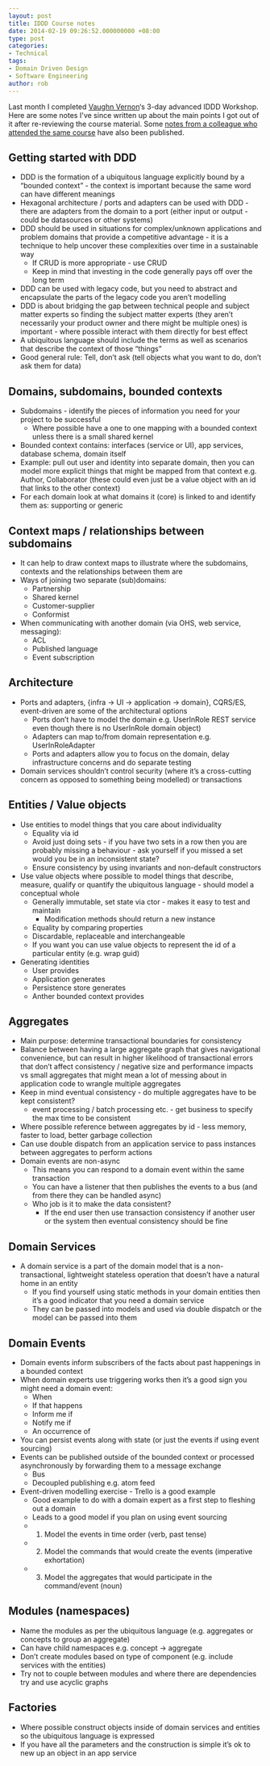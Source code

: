```yaml
---
layout: post
title: IDDD Course notes
date: 2014-02-19 09:26:52.000000000 +08:00
type: post
categories:
- Technical
tags:
- Domain Driven Design
- Software Engineering
author: rob
---
```



Last month I completed [Vaughn Vernon](https://vaughnvernon.co/)‘s 3-day advanced IDDD Workshop. Here are some notes I've since written up about the main points I got out of it after re-reviewing the course material. Some [notes from a colleague who attended the same course](http://gurustop.net/blog/2014/01/19/my-notes-from-vaughn-vernon-s-iddd-workshop-ddd-saasovation-agile-pm/) have also been published.


## Getting started with DDD

- DDD is the formation of a ubiquitous language explicitly bound by a “bounded context” - the context is important because the same word can have different meanings
- Hexagonal architecture / ports and adapters can be used with DDD - there are adapters from the domain to a port (either input or output - could be datasources or other systems)
- DDD should be used in situations for complex/unknown applications and problem domains that provide a competitive advantage - it is a technique to help uncover these complexities over time in a sustainable way
  - If CRUD is more appropriate - use CRUD
  - Keep in mind that investing in the code generally pays off over the long term
- DDD can be used with legacy code, but you need to abstract and encapsulate the parts of the legacy code you aren’t modelling
- DDD is about bridging the gap between technical people and subject matter experts so finding the subject matter experts (they aren’t necessarily your product owner and there might be multiple ones) is important - where possible interact with them directly for best effect
- A ubiquitous language should include the terms as well as scenarios that describe the context of those “things”
- Good general rule: Tell, don’t ask (tell objects what you want to do, don’t ask them for data)


## Domains, subdomains, bounded contexts

- Subdomains - identify the pieces of information you need for your project to be successful
  - Where possible have a one to one mapping with a bounded context unless there is a small shared kernel
- Bounded context contains: interfaces (service or UI), app services, database schema, domain itself
- Example: pull out user and identity into separate domain, then you can model more explicit things that might be mapped from that context e.g. Author, Collaborator (these could even just be a value object with an id that links to the other context)
- For each domain look at what domains it (core) is linked to and identify them as: supporting or generic


## Context maps / relationships between subdomains

- It can help to draw context maps to illustrate where the subdomains, contexts and the relationships between them are
- Ways of joining two separate (sub)domains:
  - Partnership
  - Shared kernel
  - Customer-supplier
  - Conformist
- When communicating with another domain (via OHS, web service, messaging):
  - ACL
  - Published language
  - Event subscription


## Architecture

- Ports and adapters, {infra -> UI -> application -> domain}, CQRS/ES, event-driven are some of the architectural options
  - Ports don’t have to model the domain e.g. UserInRole REST service even though there is no UserInRole domain object)
  - Adapters can map to/from domain representation e.g. UserInRoleAdapter
  - Ports and adapters allow you to focus on the domain, delay infrastructure concerns and do separate testing
- Domain services shouldn’t control security (where it’s a cross-cutting concern as opposed to something being modelled) or transactions


## Entities / Value objects

- Use entities to model things that you care about individuality
  - Equality via id
  - Avoid just doing sets - if you have two sets in a row then you are probably missing a behaviour - ask yourself if you missed a set would you be in an inconsistent state?
  - Ensure consistency by using invariants and non-default constructors
- Use value objects where possible to model things that describe, measure, qualify or quantify the ubiquitous language - should model a conceptual whole
  - Generally immutable, set state via ctor - makes it easy to test and maintain
    - Modification methods should return a new instance
  - Equality by comparing properties
  - Discardable, replaceable and interchangeable
  - If you want you can use value objects to represent the id of a particular entity (e.g. wrap guid)
- Generating identities
  - User provides
  - Application generates
  - Persistence store generates
  - Anther bounded context provides


## Aggregates

- Main purpose: determine transactional boundaries for consistency
- Balance between having a large aggregate graph that gives navigational convenience, but can result in higher likelihood of transactional errors that don’t affect consistency / negative size and performance impacts vs small aggregates that might mean a lot of messing about in application code to wrangle multiple aggregates
- Keep in mind eventual consistency - do multiple aggregates have to be kept consistent?
  - event processing / batch processing etc. - get business to specify the max time to be consistent
- Where possible reference between aggregates by id - less memory, faster to load, better garbage collection
- Can use double dispatch from an application service to pass instances between aggregates to perform actions
- Domain events are non-async
  - This means you can respond to a domain event within the same transaction
  - You can have a listener that then publishes the events to a bus (and from there they can be handled async)
  - Who job is it to make the data consistent?
    - If the end user then use transaction consistency if another user or the system then eventual consistency should be fine


## Domain Services

- A domain service is a part of the domain model that is a non-transactional, lightweight stateless operation that doesn’t have a natural home in an entity
  - If you find yourself using static methods in your domain entities then it’s a good indicator that you need a domain service
  - They can be passed into models and used via double dispatch or the model can be passed into them


## Domain Events

- Domain events inform subscribers of the facts about past happenings in a bounded context
- When domain experts use triggering works then it’s a good sign you might need a domain event:
  - When
  - If that happens
  - Inform me if
  - Notify me if
  - An occurrence of
- You can persist events along with state (or just the events if using event sourcing)
- Events can be published outside of the bounded context or processed asynchronously by forwarding them to a message exchange
  - Bus
  - Decoupled publishing e.g. atom feed
- Event-driven modelling exercise - Trello is a good example
  - Good example to do with a domain expert as a first step to fleshing out a domain
  - Leads to a good model if you plan on using event sourcing
  - 1. Model the events in time order (verb, past tense)
  - 2. Model the commands that would create the events (imperative exhortation)
  - 3. Model the aggregates that would participate in the command/event (noun)


## Modules (namespaces)

- Name the modules as per the ubiquitous language (e.g. aggregates or concepts to group an aggregate)
- Can have child namespaces e.g. concept -> aggregate
- Don’t create modules based on type of component (e.g. include services with the entities)
- Try not to couple between modules and where there are dependencies try and use acyclic graphs


## Factories

- Where possible construct objects inside of domain services and entities so the ubiquitous language is expressed
- If you have all the parameters and the construction is simple it’s ok to new up an object in an app service

